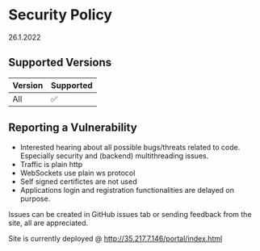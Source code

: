 # Security Policy
26.1.2022
## Supported Versions


| Version | Supported          |
| ------- | ------------------ |
| All     | :white_check_mark: |


## Reporting a Vulnerability

* Interested hearing about all possible bugs/threats related to code. Especially security and (backend) multithreading issues. 
* Traffic is plain http 
* WebSockets use plain ws protocol
* Self signed certifictes are not used
* Applications login and registration functionalities are delayed on purpose. 

Issues can be created in GitHub issues tab or sending feedback from the site, all are appreciated.

Site is currently deployed @ http://35.217.7.146/portal/index.html
